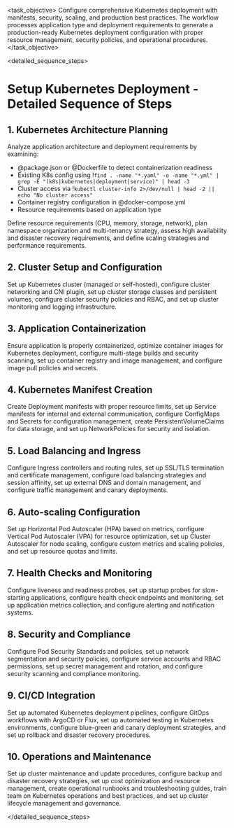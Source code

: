 <task name="Setup Kubernetes Deployment">

<task_objective>
Configure comprehensive Kubernetes deployment with manifests, security, scaling, and production best practices. The workflow processes application type and deployment requirements to generate a production-ready Kubernetes deployment configuration with proper resource management, security policies, and operational procedures.
</task_objective>

<detailed_sequence_steps>
# Setup Kubernetes Deployment - Detailed Sequence of Steps

## 1. Kubernetes Architecture Planning

Analyze application architecture and deployment requirements by examining:
- @package.json or @Dockerfile to detect containerization readiness
- Existing K8s config using !`find . -name "*.yaml" -o -name "*.yml" | grep -E "(k8s|kubernetes|deployment|service)" | head -3`
- Cluster access via !`kubectl cluster-info 2>/dev/null | head -2 || echo "No cluster access"`
- Container registry configuration in @docker-compose.yml
- Resource requirements based on application type

Define resource requirements (CPU, memory, storage, network), plan namespace organization and multi-tenancy strategy, assess high availability and disaster recovery requirements, and define scaling strategies and performance requirements.

## 2. Cluster Setup and Configuration

Set up Kubernetes cluster (managed or self-hosted), configure cluster networking and CNI plugin, set up cluster storage classes and persistent volumes, configure cluster security policies and RBAC, and set up cluster monitoring and logging infrastructure.

## 3. Application Containerization

Ensure application is properly containerized, optimize container images for Kubernetes deployment, configure multi-stage builds and security scanning, set up container registry and image management, and configure image pull policies and secrets.

## 4. Kubernetes Manifest Creation

Create Deployment manifests with proper resource limits, set up Service manifests for internal and external communication, configure ConfigMaps and Secrets for configuration management, create PersistentVolumeClaims for data storage, and set up NetworkPolicies for security and isolation.

## 5. Load Balancing and Ingress

Configure Ingress controllers and routing rules, set up SSL/TLS termination and certificate management, configure load balancing strategies and session affinity, set up external DNS and domain management, and configure traffic management and canary deployments.

## 6. Auto-scaling Configuration

Set up Horizontal Pod Autoscaler (HPA) based on metrics, configure Vertical Pod Autoscaler (VPA) for resource optimization, set up Cluster Autoscaler for node scaling, configure custom metrics and scaling policies, and set up resource quotas and limits.

## 7. Health Checks and Monitoring

Configure liveness and readiness probes, set up startup probes for slow-starting applications, configure health check endpoints and monitoring, set up application metrics collection, and configure alerting and notification systems.

## 8. Security and Compliance

Configure Pod Security Standards and policies, set up network segmentation and security policies, configure service accounts and RBAC permissions, set up secret management and rotation, and configure security scanning and compliance monitoring.

## 9. CI/CD Integration

Set up automated Kubernetes deployment pipelines, configure GitOps workflows with ArgoCD or Flux, set up automated testing in Kubernetes environments, configure blue-green and canary deployment strategies, and set up rollback and disaster recovery procedures.

## 10. Operations and Maintenance

Set up cluster maintenance and update procedures, configure backup and disaster recovery strategies, set up cost optimization and resource management, create operational runbooks and troubleshooting guides, train team on Kubernetes operations and best practices, and set up cluster lifecycle management and governance.

</detailed_sequence_steps>

</task>
